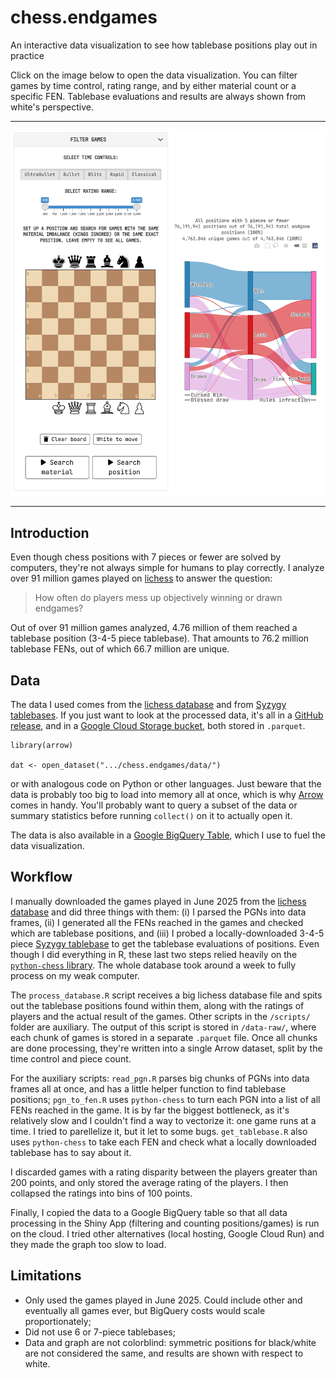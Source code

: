 # chess.endgames
An interactive data visualization to see how tablebase positions play out in practice

Click on the image below to open the data visualization. You can filter games by time control, rating range, and by either material count or a specific FEN. Tablebase evaluations and results are always shown from white's perspective.

---

<div align="center">
  <a href="https://igorrigolon.shinyapps.io/chess_endgames/" target="_blank">
    <img src="examples/main.png" alt="Click here to open">
  </a>
</div>

---

## Introduction

Even though chess positions with 7 pieces or fewer are solved by computers, they're not always simple for humans to play correctly. I analyze over 91 million games played on [lichess](lichess.org) to answer the question:

> How often do players mess up objectively winning or drawn endgames?

Out of over 91 million games analyzed, 4.76 million of them reached a tablebase position (3-4-5 piece tablebase). That amounts to 76.2 million tablebase FENs, out of which 66.7 million are unique.

## Data

The data I used comes from the [lichess database](https://database.lichess.org/) and from [Syzygy tablebases](https://syzygy-tables.info/#download). If you just want to look at the processed data, it's all in a [GitHub release](https://github.com/IgorRigolon/chess.endgames/releases/tag/data), and in a [Google Cloud Storage bucket](https://storage.googleapis.com/chess_endgames/chess_endgames_2025-06.parquet), both stored in `.parquet`.

```
library(arrow)

dat <- open_dataset(".../chess.endgames/data/")
```

or with analogous code on Python or other languages. Just beware that the data is probably too big to load into memory all at once, which is why [Arrow](https://arrow.apache.org/) comes in handy. You'll probably want to query a subset of the data or summary statistics before running `collect()` on it to actually open it.

The data is also available in a [Google BigQuery Table](https://console.cloud.google.com/bigquery?hl=en&inv=1&invt=Ab5SZQ&project=absolute-text-417919&ws=!1m5!1m4!4m3!1sabsolute-text-417919!2schess_endgames!3schess-endgames), which I use to fuel the data visualization.

## Workflow

I manually downloaded the games played in June 2025 from the [lichess database](https://database.lichess.org/) and did three things with them: (i) I parsed the PGNs into data frames, (ii) I generated all the FENs reached in the games and checked which are tablebase positions, and (iii) I probed a locally-downloaded 3-4-5 piece [Syzygy tablebase](https://syzygy-tables.info/#download) to get the tablebase evaluations of positions. Even though I did everything in R, these last two steps relied heavily on the [`python-chess` library](https://pypi.org/project/chess/). The whole database took around a week to fully process on my weak computer.

The `process_database.R` script receives a big lichess database file and spits out the tablebase positions found within them, along with the ratings of players and the actual result of the games. Other scripts in the `/scripts/` folder are auxiliary. The output of this script is stored in `/data-raw/`, where each chunk of games is stored in a separate `.parquet` file. Once all chunks are done processing, they're written into a single Arrow dataset, split by the time control and piece count.

For the auxiliary scripts: `read_pgn.R` parses big chunks of PGNs into data frames all at once, and has a little helper function to find tablebase positions; `pgn_to_fen.R` uses `python-chess` to turn each PGN into a list of all FENs reached in the game. It is by far the biggest bottleneck, as it's relatively slow and I couldn't find a way to vectorize it: one game runs at a time. I tried to parellelize it, but it let to some bugs. `get_tablebase.R` also uses `python-chess` to take each FEN and check what a locally downloaded tablebase has to say about it.

I discarded games with a rating disparity between the players greater than 200 points, and only stored the average rating of the players. I then collapsed the ratings into bins of 100 points.

Finally, I copied the data to a Google BigQuery table so that all data processing in the Shiny App (filtering and counting positions/games) is run on the cloud. I tried other alternatives (local hosting, Google Cloud Run) and they made the graph too slow to load.

## Limitations

- Only used the games played in June 2025. Could include other and eventually all games ever, but BigQuery costs would scale proportionately;
- Did not use 6 or 7-piece tablebases;
- Data and graph are not colorblind: symmetric positions for black/white are not considered the same, and results are shown with respect to white.

